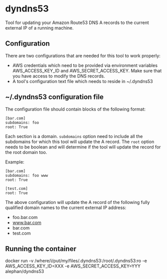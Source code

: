 # dyndns53

Tool for updating your Amazon Route53 DNS A records to the current external IP of a running machine.

## Configuration

There are two configurations that are needed for this tool to work properly:
+ AWS credentials which need to be provided via environment variables AWS_ACCESS_KEY_ID and AWS_SECRET_ACCESS_KEY. Make sure that you have access to modify the DNS records.
+ A tool's configuration text file which needs to reside in ~/.dyndns53

## ~/.dyndns53 configuration file

The configuration file should contain blocks of the following format:
```
[bar.com]
subdomains: foo
root: True
```

Each section is a domain. `subdomains` option need to include all the subdomains for which this tool will update the A record. The `root` option needs to be boolean and will determine if the tool will update the record for the root domain too.

Example:
```
[bar.com]
subdomains: foo www
root: True

[test.com]
root: True
```

The above configuration will update the A record of the following fully qualified domain names to the current external IP address:
+ foo.bar.com
+ www.bar.com
+ bar.com
+ test.com

## Running the container
docker run -v /where/i/put/my/files/.dyndns53:/root/.dyndns53:ro -e AWS_ACCESS_KEY_ID=XXX -e AWS_SECRET_ACCESS_KEY=YYY alephan/dyndns53
